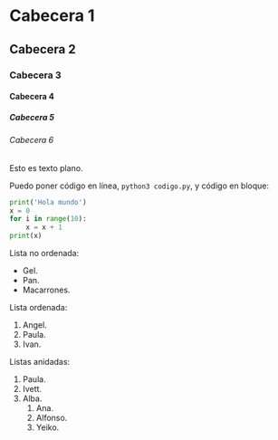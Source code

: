 # Cabecera 1

## Cabecera 2

### Cabecera 3

#### Cabecera 4

##### Cabecera 5

###### Cabecera 6

Esto es texto plano.

Puedo poner código en línea, `python3 codigo.py`, y código en bloque:

```python
print('Hola mundo')
x = 0
for i in range(10):
    x = x + 1
print(x)
```

Lista no ordenada:

* Gel.
* Pan.
* Macarrones.

Lista ordenada:

1. Angel.
2. Paula.
3. Ivan.

Listas anidadas:
1. Paula.
2. Ivett.
3. Alba.
    1. Ana.
    2. Alfonso.
    3. Yeiko.
